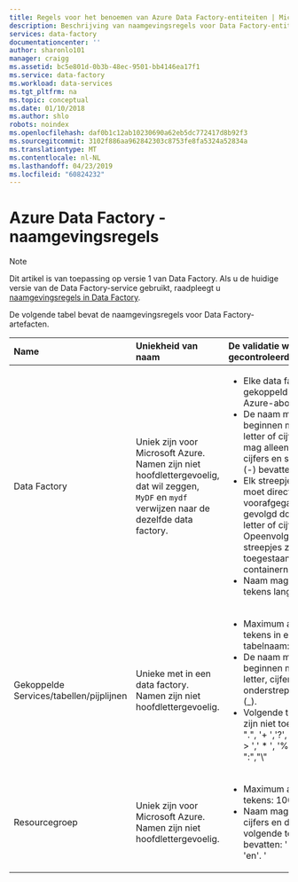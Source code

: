 ```yaml
---
title: Regels voor het benoemen van Azure Data Factory-entiteiten | Microsoft Docs
description: Beschrijving van naamgevingsregels voor Data Factory-entiteiten.
services: data-factory
documentationcenter: ''
author: sharonlo101
manager: craigg
ms.assetid: bc5e801d-0b3b-48ec-9501-bb4146ea17f1
ms.service: data-factory
ms.workload: data-services
ms.tgt_pltfrm: na
ms.topic: conceptual
ms.date: 01/10/2018
ms.author: shlo
robots: noindex
ms.openlocfilehash: daf0b1c12ab10230690a62eb5dc772417d8b92f3
ms.sourcegitcommit: 3102f886aa962842303c8753fe8fa5324a52834a
ms.translationtype: MT
ms.contentlocale: nl-NL
ms.lasthandoff: 04/23/2019
ms.locfileid: "60824232"
---
```

# <a name="azure-data-factory---naming-rules"></a>Azure Data Factory - naamgevingsregels
> [!NOTE]
> Dit artikel is van toepassing op versie 1 van Data Factory. Als u de huidige versie van de Data Factory-service gebruikt, raadpleegt u [naamgevingsregels in Data Factory](../naming-rules.md).

De volgende tabel bevat de naamgevingsregels voor Data Factory-artefacten.

| Name | Uniekheid van naam | De validatie wordt gecontroleerd |
|:--- |:--- |:--- |
| Data Factory |Uniek zijn voor Microsoft Azure. Namen zijn niet hoofdlettergevoelig, dat wil zeggen, `MyDF` en `mydf` verwijzen naar de dezelfde data factory. |<ul><li>Elke data factory is gekoppeld aan één Azure-abonnement.</li><li>De naam moeten beginnen met een letter of cijfer en mag alleen letters, cijfers en streepjes (-) bevatten.</li><li>Elk streepje (-) moet direct worden voorafgegaan en gevolgd door een letter of cijfer. Opeenvolgende streepjes zijn niet toegestaan in containernamen.</li><li>Naam mag 3 tot 63 tekens lang zijn.</li></ul> |
| Gekoppelde Services/tabellen/pijplijnen |Unieke met in een data factory. Namen zijn niet hoofdlettergevoelig. |<ul><li>Maximum aantal tekens in een tabelnaam: 260.</li><li>De naam moeten beginnen met een letter, cijfer of een onderstrepingsteken (_).</li><li>Volgende tekens zijn niet toegestaan: ".", '+ ','?', '/', ' < ', ' > ',' * ', '%', '&', ":","\\"</li></ul> |
| Resourcegroep |Uniek zijn voor Microsoft Azure. Namen zijn niet hoofdlettergevoelig. |<ul><li>Maximum aantal tekens: 1000.</li><li>Naam mag letters, cijfers en de volgende tekens bevatten: '-', ' _ ',', 'en'. '</li></ul> |

